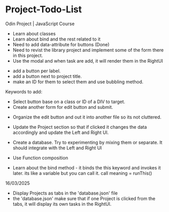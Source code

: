 # Project-Todo-List

Odin Project | JavaScript Course

- Learn about classes
- Learn about bind and the rest related to it
- Need to add data-attribute for buttons (Done)
- Need to revist the library project and implement some of the form there in this project.
- Use the modal and when task are add, it will render them in the RightUI

<!-- for edit button -->

- add a button per label.
- add a button next to project title.
- make an ID for them to select them and use bubbling method.

Keywords to add:

- Select button base on a class or ID of a DIV to target.
- Create another form for edit button and submit.

<!-- for Organizing -->

- Organize the edit button and out it into another file so its not cluttered.
- Update the Project section so that if clicked it changes the data accordingly and update the Left and Right UI.
- Create a database. Try to experimenting by mixing them or separate. It should integrate with the Left and Right UI
- Use Function composition

- Learn about the bind method - it binds the this keyword and invokes it later. its like a variable but you can call it. call meaning = runThis()



16/03/2025
- Display Projects as tabs in the 'database.json' file
- the 'database.json' make sure that if one Project is clicked from the tabs, it will display its own tasks in the RightUI.